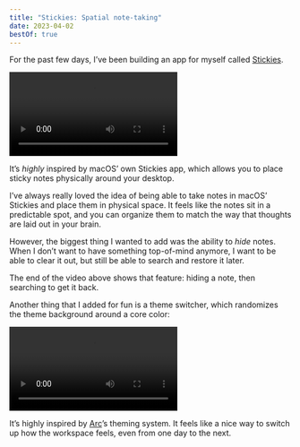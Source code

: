 ```yaml
---
title: "Stickies: Spatial note-taking"
date: 2023-04-02
bestOf: true
---
```


For the past few days, I’ve been building an app for myself called [Stickies](https://stickies.ben.page).

<video src="/posts/stickies/stickies.mp4" controls playsinline></video>

It’s _highly_ inspired by macOS’ own Stickies app, which allows you to place sticky notes physically around your desktop.

I’ve always really loved the idea of being able to take notes in macOS’ Stickies and place them in physical space. It feels like the notes sit in a predictable spot, and you can organize them to match the way that thoughts are laid out in your brain.

However, the biggest thing I wanted to add was the ability to _hide_ notes. When I don’t want to have something top-of-mind anymore, I want to be able to clear it out, but still be able to search and restore it later.

The end of the video above shows that feature: hiding a note, then searching to get it back.

Another thing that I added for fun is a theme switcher, which randomizes the theme background around a core color:

<video src="/posts/stickies/stickies_theme.mp4" controls playsinline></video>

It’s highly inspired by [Arc](https://arc.net)’s theming system. It feels like a nice way to switch up how the workspace feels, even from one day to the next.
